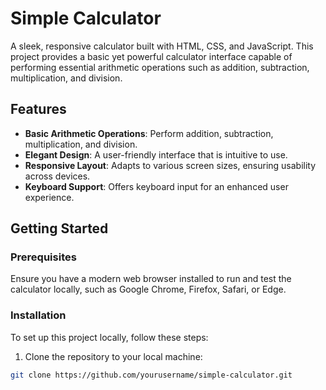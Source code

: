 # Simple Calculator

A sleek, responsive calculator built with HTML, CSS, and JavaScript. This project provides a basic yet powerful calculator interface capable of performing essential arithmetic operations such as addition, subtraction, multiplication, and division.

## Features

- **Basic Arithmetic Operations**: Perform addition, subtraction, multiplication, and division.
- **Elegant Design**: A user-friendly interface that is intuitive to use.
- **Responsive Layout**: Adapts to various screen sizes, ensuring usability across devices.
- **Keyboard Support**: Offers keyboard input for an enhanced user experience.

## Getting Started

### Prerequisites

Ensure you have a modern web browser installed to run and test the calculator locally, such as Google Chrome, Firefox, Safari, or Edge.

### Installation

To set up this project locally, follow these steps:

1. Clone the repository to your local machine:

```bash
git clone https://github.com/yourusername/simple-calculator.git
